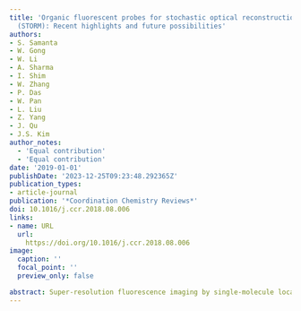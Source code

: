 ```yaml
---
title: 'Organic fluorescent probes for stochastic optical reconstruction microscopy
  (STORM): Recent highlights and future possibilities'
authors:
- S. Samanta
- W. Gong
- W. Li
- A. Sharma
- I. Shim
- W. Zhang
- P. Das
- W. Pan
- L. Liu
- Z. Yang
- J. Qu
- J.S. Kim
author_notes:
  - 'Equal contribution'
  - 'Equal contribution'
date: '2019-01-01'
publishDate: '2023-12-25T09:23:48.292365Z'
publication_types:
- article-journal
publication: '*Coordination Chemistry Reviews*'
doi: 10.1016/j.ccr.2018.08.006
links:
- name: URL
  url: 
    https://doi.org/10.1016/j.ccr.2018.08.006
image:
  caption: ''
  focal_point: ''
  preview_only: false

abstract: Super-resolution fluorescence imaging by single-molecule localization microscopy (SMLM) offers the possibility of microscopic images with sub-diffraction spatial resolution. Stochastic optical reconstruction microscopy (STORM) is one of the emerging SMLM techniques that has contributed new insights into both the structures and functions of sub-cellular organelles in the cellular context with a spatial resolution virtually at the molecular level. Photo-switching of single fluorophores and position determination are the most common features of this SMLM technique, which allows molecule-resolved information as well as super-resolved images. However, achieving successful STORM-based images relies on the suitable choice of a fluorophore. In particular, the use of ideal organic fluorescent probes has great potential to circumvent common difficulties that arise during the construction of STORM images. However, there is hardly any comprehensive review that critically assesses the criteria for choosing ideal fluorescent probes for STORM and designing new efficient organic fluorescent probes to date. Therefore, this review has particularly focused on the choice of organic fluorescent probes, the essential features for designing new probes and the future prospects for resolving persistent issues in STORM imaging. The utility of organic fluorescent probes in multicolor STORM, 3D STORM and live cell STORM imaging are also discussed to provide a perspective concerning the true application potential of commonly used fluorescent dyes. In this review, we not only describe how organic fluorescent dyes have contributed to the growth of STORM-based super-resolution imaging in eukaryotic biology, but we also attempt to provide a basis on which advanced organic fluorescent probes can be designed and developed in the near future.
---
```

